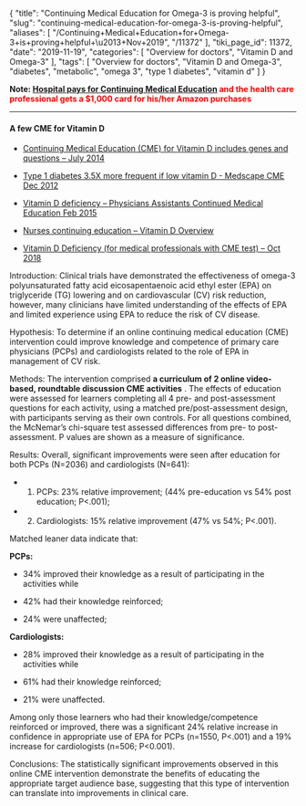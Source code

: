 {
    "title": "Continuing Medical Education for Omega-3 is proving helpful",
    "slug": "continuing-medical-education-for-omega-3-is-proving-helpful",
    "aliases": [
        "/Continuing+Medical+Education+for+Omega-3+is+proving+helpful+\u2013+Nov+2019",
        "/11372"
    ],
    "tiki_page_id": 11372,
    "date": "2019-11-19",
    "categories": [
        "Overview for doctors",
        "Vitamin D and Omega-3"
    ],
    "tags": [
        "Overview for doctors",
        "Vitamin D and Omega-3",
        "diabetes",
        "metabolic",
        "omega 3",
        "type 1 diabetes",
        "vitamin d"
    ]
}


**Note: [Hospital pays for Continuing Medical Education](https://www.boardvitals.com/cme/gift-card?gclid=CjwKCAiAws7uBRAkEiwAMlbZjtFxZKTPQTqkWUNT58p79dFjS7hBPGmGRzPMw54SprbZ43CCB8ypKhoCfMcQAvD_BwE) <span style="color:#F00;">and the health care professional gets a $1,000 card for his/her Amazon purchases</span>** 

---

#### A few CME for Vitamin D

* [Continuing Medical Education (CME) for Vitamin D includes genes and questions – July 2014](/posts/continuing-medical-education-cme-for-vitamin-d-includes-genes-and-questions)

* [Type 1 diabetes 3.5X more frequent if low vitamin D - Medscape CME Dec 2012](/posts/type-1-diabetes-35x-more-frequent-if-low-vitamin-d-medscape-cme)

* [Vitamin D deficiency – Physicians Assistants Continued Medical Education Feb 2015](/posts/vitamin-d-deficiency-physicians-assistants-continued-medical-education)

* [Nurses continuing education – Vitamin D Overview](/posts/nurses-continuing-education-vitamin-d-overview)

* [Vitamin D Deficiency (for medical professionals with CME test) – Oct 2018](/posts/vitamin-d-deficiency-for-medical-professionals-with-cme-test)

</div>

Introduction: Clinical trials have demonstrated the effectiveness of omega-3 polyunsaturated fatty acid eicosapentaenoic acid ethyl ester (EPA) on triglyceride (TG) lowering and on cardiovascular (CV) risk reduction, however, many clinicians have limited understanding of the effects of EPA and limited experience using EPA to reduce the risk of CV disease.

Hypothesis: To determine if an online continuing medical education (CME) intervention could improve knowledge and competence of primary care physicians (PCPs) and cardiologists related to the role of EPA in management of CV risk.

Methods: The intervention comprised  **a curriculum of 2 online video-based, roundtable discussion CME activities** . The effects of education were assessed for learners completing all 4 pre- and post-assessment questions for each activity, using a matched pre/post-assessment design, with participants serving as their own controls. For all questions combined, the McNemar’s chi-square test assessed differences from pre- to post-assessment. P values are shown as a measure of significance.

Results: Overall, significant improvements were seen after education for both PCPs (N=2036) and cardiologists (N=641): 

* 1) PCPs: 23% relative improvement; (44% pre-education vs 54% post education; P<.001); 

* 2) Cardiologists: 15% relative improvement (47% vs 54%; P<.001). 

Matched leaner data indicate that: 

 **PCPs:**  

* 34% improved their knowledge as a result of participating in the activities while 

* 42% had their knowledge reinforced; 

* 24% were unaffected; 

 **Cardiologists:** 

* 28% improved their knowledge as a result of participating in the activities while 

* 61% had their knowledge reinforced; 

* 21% were unaffected. 

Among only those learners who had their knowledge/competence reinforced or improved, there was a significant 24% relative increase in confidence in appropriate use of EPA for PCPs (n=1550, P<.001) and a 19% increase for cardiologists (n=506; P<0.001).

Conclusions: The statistically significant improvements observed in this online CME intervention demonstrate the benefits of educating the appropriate target audience base, suggesting that this type of intervention can translate into improvements in clinical care.